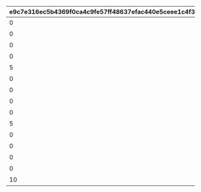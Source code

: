 |e9c7e316ec5b4369f0ca4c9fe57ff48637efac440e5ceee1c4f384786c934724|bd9ca98391388606b6232e5357b9e3f0efbb136d5e532fa39209a65c060545f9|2e025dd7247b819bec656ab2d5e35005607c790435d72f5627c82d1de84b818e|23678fa7cf1dde705fef88eae776233687d677025f7d119617e649e4adfb5ddf|165039f2744754bb3a83c373befa768fc81886f40b5839a89c44af4671ea6aad|c853c196b0a34c17250307df73c6919444f92d66a2474ce298498d3fc613fbb6|a232366d39abcb37ec5e1a2296a92d2e91f3c7eb16f77893ba4e9cc88e31f100|e5238179598d56d1741337df9e78dc62e0391ce05f1fc42872a2357f39ec06e8|ff254bb96dfb6cf55775937cc405a1b295c92d0cd4d2e31be5b36c6ba0aeb5b8|ce7a44745806a94a33d28a3d966132198498e4be4007b819257ccfafe74dcaff|96ff3f6ec8a590a31ff2989674da176507a991641b3d3c180f799232af3c3aac|f5966949b23f343a750fa129dcf29e1c35f8208364cde00033c0392cd2bcf1e2|5ce3633331f9512566cdaf0b0058369964a315824de375bb94c8695d2d23cae3|70244bf20adeecdc822d44617dae9e2c0565d2fd41ea781e68221d2e96ed2994|59db21aee7cf374834705e282cd6f2c7718a76d514adcae9a87f86069979d6ae|2d2121b1bfc0fe15300a1f04a965cb24572435d0f7ea4ad9a4b1a35a4be893f0|5b6f7ebf71c8ad32e0e814acedd3c27f3d25ea9db13c2a6d700c2126ae2f7291|fc4981257804daa1efec55c5905d888c4c53e848de3bce58b9576569a84807a5|
| --- | --- | --- | --- | --- | --- | --- | --- | --- | --- | --- | --- | --- | --- | --- | --- | --- | --- |
|0|1|0|0|94002|スコアを累計で20000獲得しよう|0|20000|12|5000|0|0|0|0|0|0|0|0|
|0|2|0|0|94002|スコアを累計で40000獲得しよう|0|40000|12|10000|0|0|0|0|0|0|0|0|
|0|3|0|0|94002|スコアを累計で60000獲得しよう|0|60000|12|15000|0|0|0|0|0|0|0|0|
|0|4|0|0|94002|スコアを累計で80000獲得しよう|0|80000|12|20000|0|0|0|0|0|0|0|0|
|5|5|0|23001|91002|スコアを累計で100000獲得しよう|0|100000|8|50|0|0|0|0|0|0|0|2|
|0|6|0|0|94002|スコアを累計で120000獲得しよう|0|120000|12|25000|0|0|0|0|0|0|0|0|
|0|7|0|0|94002|スコアを累計で140000獲得しよう|0|140000|12|30000|0|0|0|0|0|0|0|0|
|0|8|0|0|94002|スコアを累計で160000獲得しよう|0|160000|12|35000|0|0|0|0|0|0|0|0|
|0|9|0|0|94002|スコアを累計で180000獲得しよう|0|180000|12|40000|0|0|0|0|0|0|0|0|
|5|10|0|23001|91002|スコアを累計で200000獲得しよう|0|200000|8|50|0|0|0|0|0|0|0|2|
|0|11|0|0|94002|スコアを累計で220000獲得しよう|0|220000|12|55000|0|0|0|0|0|0|0|0|
|0|12|0|0|94002|スコアを累計で240000獲得しよう|0|240000|12|35000|0|0|0|0|0|0|0|0|
|0|13|0|0|94002|スコアを累計で260000獲得しよう|0|260000|12|40000|0|0|0|0|0|0|0|0|
|0|14|0|0|94002|スコアを累計で280000獲得しよう|0|280000|12|45000|0|0|0|0|0|0|0|0|
|10|15|0|23001|91002|スコアを累計で300000獲得しよう|0|300000|8|150|0|0|0|0|0|0|0|2|